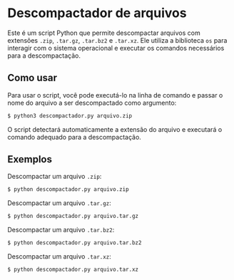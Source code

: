 # Descompactador de arquivos

Este é um script Python que permite descompactar arquivos com extensões `.zip`, `.tar.gz`, `.tar.bz2` e `.tar.xz`. Ele utiliza a biblioteca `os` para interagir com o sistema operacional e executar os comandos necessários para a descompactação.

## Como usar

Para usar o script, você pode executá-lo na linha de comando e passar o nome do arquivo a ser descompactado como argumento:

```sh
$ python3 descompactador.py arquivo.zip
```

O script detectará automaticamente a extensão do arquivo e executará o comando adequado para a descompactação.

## Exemplos

Descompactar um arquivo `.zip`:

```bash
$ python descompactador.py arquivo.zip
```

Descompactar um arquivo `.tar.gz`:

```bash
$ python descompactador.py arquivo.tar.gz
```

Descompactar um arquivo `.tar.bz2`:

```bash
$ python descompactador.py arquivo.tar.bz2
```

Descompactar um arquivo `.tar.xz`:

```bash
$ python descompactador.py arquivo.tar.xz
```